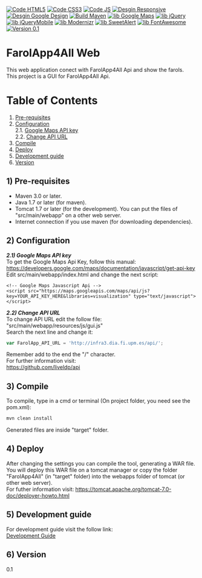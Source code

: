 [![Code HTML5](https://img.shields.io/badge/code-HTML5-blue.svg)](https://www.w3.org/TR/html5/)
[![Code CSS3](https://img.shields.io/badge/code-CSS3-blue.svg)](http://www.w3schools.com/css/css3_intro.asp)
[![Code JS](https://img.shields.io/badge/code-JS-blue.svg)](http://www.w3schools.com/js/)
[![Desgin Responsive](https://img.shields.io/badge/design-Responsive-blue.svg)](www.w3schools.com/html/html_responsive.asp)
[![Desgin Google Design](https://img.shields.io/badge/design-Google%20Design-blue.svg)](https://design.google.com/)
[![Build Maven](https://img.shields.io/badge/build-Maven-green.svg)](https://maven.apache.org/)
[![lib Google Maps](https://img.shields.io/badge/lib-Google%20Maps-green.svg)](https://developers.google.com/maps/documentation/javascript/)
[![lib jQuery](https://img.shields.io/badge/lib-jQuery-green.svg)](https://jquery.com/)
[![lib jQueryMobile](https://img.shields.io/badge/lib-jQuery%20Mobile-green.svg)](https://jquerymobile.com/)
[![lib Modernizr](https://img.shields.io/badge/lib-Modernizr-green.svg)](https://modernizr.com/)
[![lib SweetAlert](https://img.shields.io/badge/lib-Bootstrap-green.svg)](getbootstrap.com/)
[![lib FontAwesome](https://img.shields.io/badge/lib-FontAwesome-green.svg)](fontawesome.io/)
[![Version 0.1](https://img.shields.io/badge/Version-0.1-lightgrey.svg)](#version)

# FarolApp4All Web
This web application conect with FarolApp4All Api and show the farols.  
This project is a GUI for FarolApp4All Api.


# Table of Contents
1. [Pre-requisites](#pre-requisites)
2. [Configuration](#configuration)  
2.1. [Google Maps API key](#googleMapsApiKey)  
2.2. [Change API URL](#changeAPI_URL)  
3. [Compile](#compile)
4. [Deploy](#deploy)
5. [Development guide](#developmentGuide)
6. [Version](#version)  
  

## 1) Pre-requisites <a name="pre-requisites"></a>
* Maven 3.0 or later.
* Java 1.7 or later (for maven).
* Tomcat 1.7 or later (for the development). You can put the files of "src/main/webapp" on a other web server.
* Internet connection if you use maven (for downloading dependencies).

## 2) Configuration <a name="configuration"></a>
***2.1) Google Maps API key*** <a name="googleMapsApiKey"></a>   
To get the Google Maps Api Key, follow this manual:  
https://developers.google.com/maps/documentation/javascript/get-api-key  
Edit src/main/webapp/index.html and change the next script:  
```
<!-- Google Maps Javascript Api -->
<script src="https://maps.googleapis.com/maps/api/js?key=YOUR_API_KEY_HERE&libraries=visualization" type="text/javascript"></script>
```

***2.2) Change API URL*** <a name="changeAPI_URL"></a>  
To change API URL edit the follow file:  
"src/main/webapp/resources/js/gui.js"  
Search the next line and change it:  
```js
var FarolApp_API_URL = 'http://infra3.dia.fi.upm.es/api/';
```
Remember add to the end the "/" character.  
For further information visit:  
https://github.com/liveldp/api  

## 3) Compile <a name="compile"></a>

To compile, type in a cmd or terminal (On project folder, you need see the pom.xml):
```sh
mvn clean install
```

Generated files are inside "target" folder. 

## 4) Deploy <a name="deploy"></a>

After changing the settings you can compile the tool, generating a WAR file. You will deploy this WAR file on a tomcat manager or copy the folder "FarolApp4All" (in "target" folder) into the webapps folder of tomcat (or other web server).  
For futher information visit: https://tomcat.apache.org/tomcat-7.0-doc/deployer-howto.html

## 5) Development guide <a name="developmentGuide"></a>  

For development guide visit the follow link:  
[Development Guide](wiki/Development-guide)

## 6) Version <a name="version"></a>
0.1
